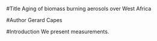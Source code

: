 #Title
Aging of biomass burning aerosols over West Africa

#Author
Gerard Capes

#Introduction
We present measurements.